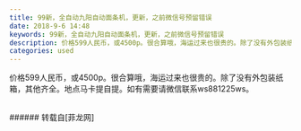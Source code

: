 ```yaml
---
title: 99新，全自动九阳自动面条机，更新，之前微信号预留错误
date: 2018-9-6 14:48
keywords: 99新，全自动九阳自动面条机，更新，之前微信号预留错误
description: 价格599人民币，或4500p。很合算哦，海运过来也很贵的。除了没有外包装纸箱，其他齐全。地点马卡提自提。如有需要请微信联系ws881225ws。
categories: used
---
```

<td class="t_f" id="postmessage_1740740">

价格599人民币，或4500p。很合算哦，海运过来也很贵的。除了没有外包装纸箱，其他齐全。地点马卡提自提。如有需要请微信联系ws881225ws。<br/>
<img alt="" border="0" class="zoom" data-cf-modified-73eb9ab43a11d80d459312ea-="" file="http://www.flw.ph/data/appbyme/upload/image/201809/06/AEhhheXI84qB.jpg" id="aimg_HOr5F" lazyloadthumb="1" onclick="" onmouseover="" src="http://www.flw.ph/data/appbyme/upload/image/201809/06/AEhhheXI84qB.jpg"/><br/>
<br/>
</td>
###### 转载自[菲龙网]